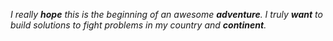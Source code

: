 *I really **hope** this is the beginning of an awesome **adventure**.
I truly **want** to build solutions to fight problems in my country and **continent**.*
